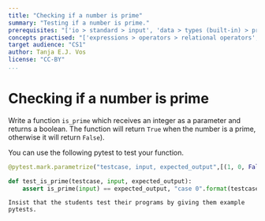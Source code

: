 ```yaml
---
title: "Checking if a number is prime"
summary: "Testing if a number is prime."
prerequisites: "['io > standard > input', 'data > types (built-in) > primitive > numeric', 'imperative programming > variables']"
concepts practised: "['expressions > operators > relational operators', 'control flow > conditionals', 'data > types (built-in) > primitive > boolean']"
target audience: "CS1"
author: Tanja E.J. Vos
license: "CC-BY"
...
```




# Checking if a number is prime

Write a function `is_prime` which receives an integer as a parameter and returns a boolean. The function will return `True` when the number is a prime, otherwise it will return `False`).

You can use the following pytest to test your function.

```python
@pytest.mark.parametrize("testcase, input, expected_output",[(1, 0, False), (2, 1, False), (3, 2, True), (4, 25, False), (5, 23, True), (6, 97, True) ] )

def test_is_prime(testcase, input, expected_output): 
    assert is_prime(input) == expected_output, "case 0".format(testcase)
```

```testruntile
Insist that the students test their programs by giving them example
pytests.
```
